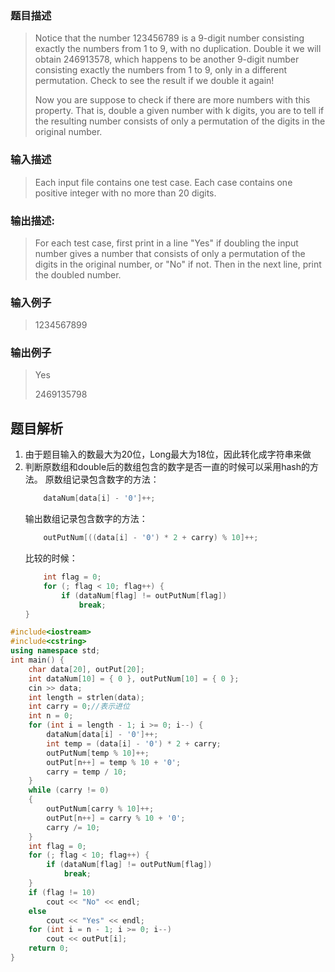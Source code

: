 ### 题目描述

> Notice that the number 123456789 is a 9-digit number consisting exactly the numbers from 1 to 9, with no duplication. Double it we will obtain 246913578, which happens to be another 9-digit number consisting exactly the numbers from 1 to 9, only in a different permutation. Check to see the result if we double it again!
> 
> Now you are suppose to check if there are more numbers with this property. That is, double a given number with k digits, you are to tell if the resulting number consists of only a permutation of the digits in the original number.

### 输入描述

> Each input file contains one test case. Each case contains one positive integer with no more than 20 digits.

### 输出描述:
> For each test case, first print in a line "Yes" if doubling the input number gives a number that consists of only a permutation of the digits in the original number, or "No" if not. Then in the next line, print the doubled number.

### 输入例子
> 1234567899

### 输出例子
> Yes
> 
> 2469135798



## 题目解析

1. 由于题目输入的数最大为20位，Long最大为18位，因此转化成字符串来做
2. 判断原数组和double后的数组包含的数字是否一直的时候可以采用hash的方法。  原数组记录包含数字的方法：
    ```C++
        dataNum[data[i] - '0']++;
    ```
    输出数组记录包含数字的方法：
    ```C++
        outPutNum[((data[i] - '0') * 2 + carry) % 10]++;
    ```
    比较的时候：
    ```C++
        int flag = 0;
        for (; flag < 10; flag++) {
            if (dataNum[flag] != outPutNum[flag])
                break;
	}
    ```

```C++
#include<iostream>
#include<cstring>
using namespace std;
int main() {
	char data[20], outPut[20];
	int dataNum[10] = { 0 }, outPutNum[10] = { 0 };
	cin >> data;
	int length = strlen(data);
	int carry = 0;//表示进位
	int n = 0;
	for (int i = length - 1; i >= 0; i--) {
		dataNum[data[i] - '0']++;
		int temp = (data[i] - '0') * 2 + carry;
		outPutNum[temp % 10]++;
		outPut[n++] = temp % 10 + '0';
		carry = temp / 10;
	}
	while (carry != 0)
	{
		outPutNum[carry % 10]++;
		outPut[n++] = carry % 10 + '0';
		carry /= 10;
	}
	int flag = 0;
	for (; flag < 10; flag++) {
		if (dataNum[flag] != outPutNum[flag])
			break;
	}
	if (flag != 10)
		cout << "No" << endl;
	else
		cout << "Yes" << endl;
	for (int i = n - 1; i >= 0; i--)
		cout << outPut[i];
	return 0;
}
```